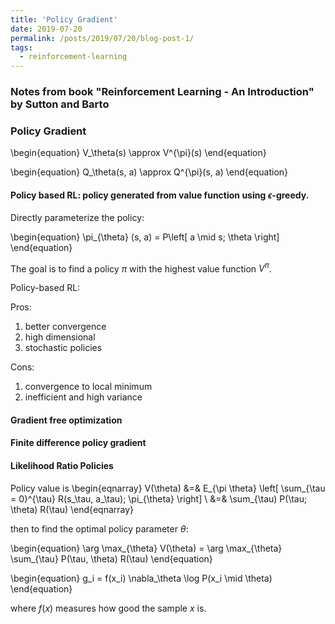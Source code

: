 ```yaml
---
title: 'Policy Gradient'
date: 2019-07-20
permalink: /posts/2019/07/20/blog-post-1/
tags:
  - reinforcement-learning
---
```


### Notes from book "Reinforcement Learning - An Introduction" by Sutton and Barto

### Policy Gradient

\begin{equation}
V_\theta(s) \approx V^{\pi}(s)
\end{equation}

\begin{equation}
Q_\theta(s, a) \approx Q^{\pi}(s, a)
\end{equation}

#### Policy based RL: policy generated from value function using $\epsilon$-greedy.

Directly parameterize the policy:

\begin{equation}
\pi_{\theta} (s, a) = P\left[ a \mid s; \theta \right]
\end{equation}

The goal is to find a policy $\pi$ with the highest value function $V^{\pi}$.

Policy-based RL:

Pros:
1. better convergence
2. high dimensional
3. stochastic policies

Cons:
1. convergence to local minimum
2. inefficient and high variance

#### Gradient free optimization

#### Finite difference policy gradient

#### Likelihood Ratio Policies

Policy value is
\begin{eqnarray}
V(\theta) &=& E_{\pi \theta} \left[ \sum_{\tau = 0}^{\tau} R(s_\tau, a_\tau); \pi_{\theta} \right] \\
&=& \sum_{\tau) P(\tau; \theta) R(\tau)
\end{eqnarray}

then to find the optimal policy parameter $\theta$:

\begin{equation}
\arg \max_{\theta} V(\theta) = \arg \max_{\theta} \sum_{\tau} P(\tau, \theta) R(\tau)
\end{equation}

\begin{equation}
g_i = f(x_i) \nabla_\theta \log P(x_i \mid \theta)
\end{equation}

where $f(x)$ measures how good the sample $x$ is.
